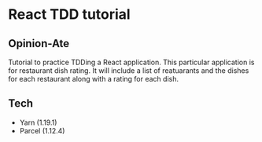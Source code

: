 # React TDD tutorial

## Opinion-Ate

Tutorial to practice TDDing a React application. This particular application is for restaurant dish rating. It will include a list of reatuarants and the dishes for each restaurant along with a rating for each dish.

## Tech

- Yarn (1.19.1)
- Parcel (1.12.4)
